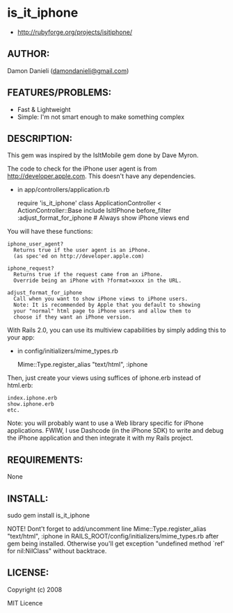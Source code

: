 # is_it_iphone
* http://rubyforge.org/projects/isitiphone/

## AUTHOR:

Damon Danieli (damondanieli@gmail.com)

## FEATURES/PROBLEMS:

* Fast & Lightweight
* Simple: I'm not smart enough to make something complex

## DESCRIPTION:

This gem was inspired by the IsItMobile gem done by Dave Myron.  

The code to check for the iPhone user agent is from http://developer.apple.com.  This doesn't have any dependencies.

- in app/controllers/application.rb

    require 'is_it_iphone'
    class ApplicationController < ActionController::Base
      include IsItIPhone
      before_filter :adjust_format_for_iphone # Always show iPhone views
    end

You will have these functions:

    iphone_user_agent?
      Returns true if the user agent is an iPhone.
      (as spec'ed on http://developer.apple.com)

    iphone_request?
      Returns true if the request came from an iPhone.
      Override being an iPhone with ?format=xxxx in the URL.

    adjust_format_for_iphone
      Call when you want to show iPhone views to iPhone users.
      Note: It is recommended by Apple that you default to showing 
      your "normal" html page to iPhone users and allow them to 
      choose if they want an iPhone version.

With Rails 2.0, you can use its multiview capabilities by simply adding this to your app:

- in config/initializers/mime_types.rb

    Mime::Type.register_alias "text/html", :iphone

Then, just create your views using suffices of iphone.erb instead of html.erb:

    index.iphone.erb
    show.iphone.erb
    etc.

Note: you will probably want to use a Web library specific for iPhone applications.  FWIW, I use Dashcode (in the iPhone SDK) to write and debug the iPhone application and then integrate it with my Rails project.

## REQUIREMENTS:

None

## INSTALL:

sudo gem install is_it_iphone

NOTE! Dont't forget to add/uncomment line Mime::Type.register_alias "text/html", :iphone in RAILS_ROOT/config/initializers/mime_types.rb after gem being installed. Otherwise you'll get exception "undefined method `ref' for nil:NilClass" without backtrace.

## LICENSE:

Copyright (c) 2008

MIT Licence

